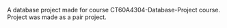 A database project made for course CT60A4304-Database-Project course. Project was made as a pair project.

